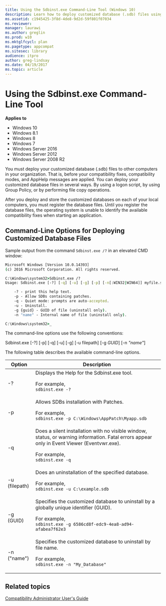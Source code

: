 ```yaml
---
title: Using the Sdbinst.exe Command-Line Tool (Windows 10)
description: Learn how to deploy customized database (.sdb) files using the Sdbinst.exe Command-Line Tool. Review a list of command-line options.
ms.assetid: c1945425-3f8d-4de8-9d2d-59f801f07034
ms.reviewer: 
manager: laurawi
ms.author: greglin
ms.prod: w10
ms.mktglfcycl: plan
ms.pagetype: appcompat
ms.sitesec: library
audience: itpro
author: greg-lindsay
ms.date: 04/19/2017
ms.topic: article
---
```


# Using the Sdbinst.exe Command-Line Tool


**Applies to**

-   Windows 10
-   Windows 8.1
-   Windows 8
-   Windows 7
-   Windows Server 2016
-   Windows Server 2012
-   Windows Server 2008 R2

You must deploy your customized database (.sdb) files to other computers in your organization. That is, before your compatibility fixes, compatibility modes, and AppHelp messages are applied. You can deploy your customized database files in several ways. By using a logon script, by using Group Policy, or by performing file copy operations.

After you deploy and store the customized databases on each of your local computers, you must register the database files.
Until you register the database files, the operating system is unable to identify the available compatibility fixes when starting an application. 

## Command-Line Options for Deploying Customized Database Files

Sample output from the command `Sdbinst.exe /?` in an elevated CMD window:

```cmd
Microsoft Windows [Version 10.0.14393]
(c) 2016 Microsoft Corporation. All rights reserved.

C:\Windows\system32>Sdbinst.exe /?
Usage: Sdbinst.exe [-?] [-q] [-u] [-g] [-p] [-n[:WIN32|WIN64]] myfile.sdb | {guid} | "name"

    -? - print this help text.
    -p - Allow SDBs containing patches.
    -q - Quiet mode: prompts are auto-accepted.
    -u - Uninstall.
    -g {guid} - GUID of file (uninstall only).
    -n "name" - Internal name of file (uninstall only).

C:\Windows\system32>_
```

The command-line options use the following conventions:

Sdbinst.exe \[-?\] \[-p\] \[-q\] \[-u\] \[-g\] \[-u filepath\] \[-g *GUID*\] \[-n *"name"*\]

The following table describes the available command-line options.

|Option|Description|
|--- |--- |
|-?|Displays the Help for the Sdbinst.exe tool.<p>For example,<br>`sdbinst.exe -?`|
|-p|Allows SDBs installation with Patches.<p>For example,<br>`sdbinst.exe -p C:\Windows\AppPatch\Myapp.sdb`|
|-q|Does a silent installation with no visible window, status, or warning information. Fatal errors appear only in Event Viewer (Eventvwr.exe).<p>For example,<br>`sdbinst.exe -q`|
|-u (filepath)|Does an uninstallation of the specified database.<p>For example,<br>`sdbinst.exe -u C:\example.sdb`|
|-g (GUID)|Specifies the customized database to uninstall by a globally unique identifier (GUID).<p>For example,<br>`sdbinst.exe -g 6586cd8f-edc9-4ea8-ad94-afabea7f62e3`|
|-n ("name")|Specifies the customized database to uninstall by file name.<p>For example,<br>`sdbinst.exe -n "My_Database"`|

## Related topics

[Compatibility Administrator User's Guide](compatibility-administrator-users-guide.md)
